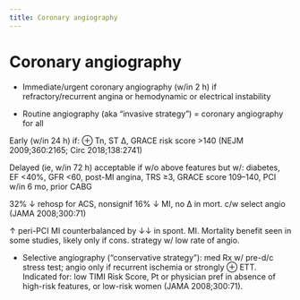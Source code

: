 ```yaml
---
title: Coronary angiography
---
```

# Coronary angiography
* Immediate/urgent coronary angiography (w/in 2 h) if refractory/recurrent angina or hemodynamic or electrical instability

* Routine angiography (aka “invasive strategy”) = coronary angiography for all

Early (w/in 24 h) if: ⊕ Tn, ST ∆, GRACE risk score >140 (NEJM 2009;360:2165; Circ 2018;138:2741)

Delayed (ie, w/in 72 h) acceptable if w/o above features but w/: diabetes, EF <40%, GFR <60, post-MI angina, TRS ≥3, GRACE score 109–140, PCI w/in 6 mo, prior CABG

32% ↓ rehosp for ACS, nonsignif 16% ↓ MI, no ∆ in mort. c/w select angio (JAMA 2008;300:71)

↑ peri-PCI MI counterbalanced by ↓↓ in spont. MI. Mortality benefit seen in some studies, likely only if cons. strategy w/ low rate of angio.

* Selective angiography (“conservative strategy”): med Rx w/ pre-d/c stress test; angio only if recurrent ischemia or strongly ⊕ ETT. Indicated for: low TIMI Risk Score, Pt or physician pref in absence of high-risk features, or low-risk women (JAMA 2008;300:71).

